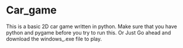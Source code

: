 # Car_game
This is a basic 2D car game written in python.
 Make sure that you have python and pygame before you try to run this.
Or Just Go ahead and download the windows_.exe file to play.
